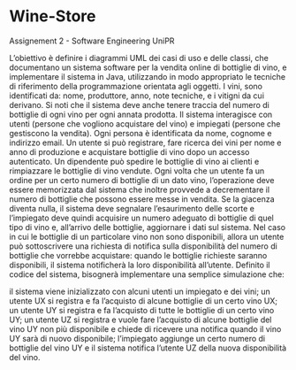 # Wine-Store

Assignement 2 - Software Engineering UniPR

L’obiettivo è definire i diagrammi UML dei casi di uso e delle classi, che documentano un sistema software per la vendita online di bottiglie di vino, e implementare il sistema in Java, utilizzando in modo appropriato le tecniche di riferimento della programmazione orientata agli oggetti. I vini, sono identificati da: nome, produttore, anno, note tecniche, e i vitigni da cui derivano. Si noti che il sistema deve anche tenere traccia del numero di bottiglie di ogni vino per ogni annata prodotta. Il sistema interagisce con utenti (persone che vogliono acquistare del vino) e impiegati (persone che gestiscono la vendita). Ogni persona è identificata da nome, cognome e indirizzo email. Un utente si può registrare, fare ricerca dei vini per nome e anno di produzione e acquistare bottiglie di vino dopo un accesso autenticato. Un dipendente può spedire le bottiglie di vino ai clienti e rimpiazzare le bottiglie di vino vendute. Ogni volta che un utente fa un ordine per un certo numero di bottiglie di un dato vino, l’operazione deve essere memorizzata dal sistema che inoltre provvede a decrementare il numero di bottiglie che possono essere messe in vendita. Se la giacenza diventa nulla, il sistema deve segnalare l’esaurimento delle scorte e l’impiegato deve quindi acquisire un numero adeguato di bottiglie di quel tipo di vino e, all’arrivo delle bottiglie, aggiornare i dati sul sistema. Nel caso in cui le bottiglie di un particolare vino non sono disponibili, allora un utente può sottoscrivere una richiesta di notifica sulla disponibilità del numero di bottiglie che vorrebbe acquistare: quando le bottiglie richieste saranno disponibili, il sistema notificherà la loro disponibilità all’utente. Definito il codice del sistema, bisognerà implementare una semplice simulazione che:

il sistema viene inizializzato con alcuni utenti un impiegato e dei vini;
un utente UX si registra e fa l’acquisto di alcune bottiglie di un certo vino UX;
un utente UY si registra e fa l’acquisto di tutte le bottiglie di un certo vino UY;
un utente UZ si registra e vuole fare l’acquisto di alcune bottiglie del vino UY non più disponibile e chiede di ricevere una notifica quando il vino UY sarà di nuovo disponibile;
l’impiegato aggiunge un certo numero di bottiglie del vino UY e il sistema notifica l’utente UZ della nuova disponibilità del vino.
